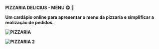 <b> PIZZARIA DELICIUS - MENU <b> :yum: 	:pizza:
  
Um cardápio online para apresentar o menu da pizzaria e simplificar a realização de pedidos.

![PIZZARIA](https://user-images.githubusercontent.com/119889095/210110347-1671f1c7-d0da-4a24-9981-5d29384131cf.png)

![PIZZARIA 2 ](https://user-images.githubusercontent.com/119889095/210110346-2c504ae5-1731-4794-b67c-0086518709a9.png)
